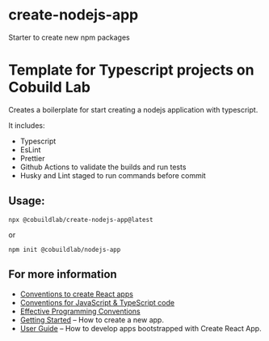 # create-nodejs-app

Starter to create new npm packages

# Template for Typescript projects on Cobuild Lab


Creates a boilerplate for start creating a nodejs application with typescript.

It includes:

 - Typescript
 - EsLint
 - Prettier
 - Github Actions to validate the builds and run tests
 - Husky and Lint staged to run commands before commit
 
 
 ## Usage:
 
 `npx @cobuildlab/create-nodejs-app@latest`
 
 or 
 
 `npm init @cobuildlab/nodejs-app`


## For more information

- [Conventions to create React apps](https://devsup.io/conventions-to-create-a-react-application)
- [Conventions for JavaScript & TypeScript code](https://deevsup.io/conventions-for-javascript-typescript-source-code)
- [Effective Programming Conventions](https://devsup.io/effective-programming-at-cobuildlab)
- [Getting Started](https://create-react-app.dev/docs/getting-started) – How to create a new app.
- [User Guide](https://create-react-app.dev) – How to develop apps bootstrapped with Create React App.
